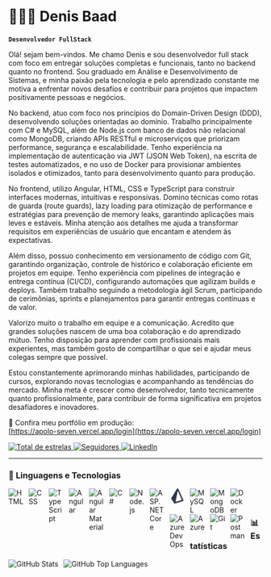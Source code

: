 # 👩🏻‍💻 Denis Baad

**`Desenvolvedor FullStack`**

Olá! sejam bem-vindos.
Me chamo Denis e sou desenvolvedor full stack com foco em entregar soluções completas e funcionais, tanto no backend quanto no frontend. Sou graduado em Análise e Desenvolvimento de Sistemas, e minha paixão pela tecnologia e pelo aprendizado constante me motiva a enfrentar novos desafios e contribuir para projetos que impactem positivamente pessoas e negócios.

No backend, atuo com foco nos princípios do Domain-Driven Design (DDD), desenvolvendo soluções orientadas ao domínio. Trabalho principalmente com C# e MySQL, além de Node.js com banco de dados não relacional como MongoDB, criando APIs RESTful e microserviços que priorizam performance, segurança e escalabilidade. Tenho experiência na implementação de autenticação via JWT (JSON Web Token), na escrita de testes automatizados, e no uso de Docker para provisionar ambientes isolados e otimizados, tanto para desenvolvimento quanto para produção.

No frontend, utilizo Angular, HTML, CSS e TypeScript para construir interfaces modernas, intuitivas e responsivas. Domino técnicas como rotas de guarda (route guards), lazy loading para otimização de performance e estratégias para prevenção de memory leaks, garantindo aplicações mais leves e estáveis. Minha atenção aos detalhes me ajuda a transformar requisitos em experiências de usuário que encantam e atendem às expectativas.

Além disso, possuo conhecimento em versionamento de código com Git, garantindo organização, controle de histórico e colaboração eficiente em projetos em equipe. Tenho experiência com pipelines de integração e entrega contínua (CI/CD), configurando automações que agilizam builds e deploys. Também trabalho seguindo a metodologia ágil Scrum, participando de cerimônias, sprints e planejamentos para garantir entregas contínuas e de valor.

Valorizo muito o trabalho em equipe e a comunicação. Acredito que grandes soluções nascem de uma boa colaboração e do aprendizado mútuo. Tenho disposição para aprender com profissionais mais experientes, mas também gosto de compartilhar o que sei e ajudar meus colegas sempre que possível.

Estou constantemente aprimorando minhas habilidades, participando de cursos, explorando novas tecnologias e acompanhando as tendências do mercado. Minha meta é crescer como desenvolvedor, tanto tecnicamente quanto profissionalmente, para contribuir de forma significativa em projetos desafiadores e inovadores.

🔗 Confira meu portfólio em produção:  
[https://apolo-seven.vercel.app/login](https://apolo-seven.vercel.app/login)

<p align="left">
    <a href="https://github.com/DenisBaad?tab=repositories&sort=stargazers">
        <img 
            alt="Total de estrelas" 
            title="Total de estrelas GitHub" 
            src="https://custom-icon-badges.demolab.com/github/stars/DenisBaad?color=55960c&style=for-the-badge&labelColor=488207&logo=star&label=Estrelas"
        />
    </a>
    <a href="https://github.com/DenisBaad?tab=followers">
        <img 
            alt="Seguidores" 
            title="Me siga no GitHub" 
            src="https://custom-icon-badges.demolab.com/github/followers/DenisBaad?color=236ad3&labelColor=1155ba&style=for-the-badge&logo=github&label=Seguidores&logoColor=white"
        />
    </a>
    <a href="https://www.linkedin.com/in/denis-baad-836a36241" target="_blank">
        <img 
            alt="LinkedIn"
            title="Meu LinkedIn"
            src="https://custom-icon-badges.demolab.com/badge/LinkedIn-Denis%20Baad-blue?logo=linkedin&logoColor=white&style=for-the-badge"
        />
    </a>
</p>

---

### 🤖 Linguagens e Tecnologias

<img align="left" alt="HTML" title="HTML" width="30px" style="padding-right: 10px;" src="https://cdn.jsdelivr.net/gh/devicons/devicon@latest/icons/html5/html5-original.svg" />
<img align="left" alt="CSS" title="CSS" width="30px" style="padding-right: 10px;" src="https://cdn.jsdelivr.net/gh/devicons/devicon@latest/icons/css3/css3-original.svg" />
<img align="left" alt="TypeScript" title="TypeScript" width="30px" style="padding-right: 10px;" src="https://cdn.jsdelivr.net/gh/devicons/devicon@latest/icons/typescript/typescript-original.svg" />
<img align="left" alt="Angular" title="Angular" width="30px" style="padding-right: 10px;" src="https://cdn.jsdelivr.net/gh/devicons/devicon@latest/icons/angular/angular-original.svg" />
<img align="left" alt="Angular Material" title="Angular Material" width="30px" style="padding-right: 10px;" src="https://cdn.jsdelivr.net/gh/devicons/devicon@latest/icons/angularmaterial/angularmaterial-original.svg" />          
<img align="left" alt="C#" title="C#" width="30px" style="padding-right: 10px;" src="https://cdn.jsdelivr.net/gh/devicons/devicon@latest/icons/csharp/csharp-original.svg" />
<img align="left" alt="Node.js" title="Node.js" width="30px" style="padding-right: 10px;" src="https://cdn.jsdelivr.net/gh/devicons/devicon@latest/icons/nodejs/nodejs-original.svg" />
<img align="left" alt="ASP.NET Core" title="ASP.NET Core" width="30px" style="padding-right: 10px;" src="https://cdn.jsdelivr.net/gh/devicons/devicon@latest/icons/dot-net/dot-net-original.svg" />
<img align="left" alt="Prisma" title="TypeORM" width="30px" style="padding-right: 10px;" src="https://raw.githubusercontent.com/devicons/devicon/master/icons/prisma/prisma-original.svg" />
<img align="left" alt="MySQL" title="MySQL" width="30px" style="padding-right: 10px;" src="https://cdn.jsdelivr.net/gh/devicons/devicon@latest/icons/mysql/mysql-original.svg" />
<img align="left" alt="MongoDB" title="MongoDB" width="30px" style="padding-right: 10px;" src="https://cdn.jsdelivr.net/gh/devicons/devicon@latest/icons/mongodb/mongodb-original.svg" />
<img align="left" alt="Docker" title="Docker" width="30px" style="padding-right: 10px;" src="https://cdn.jsdelivr.net/gh/devicons/devicon@latest/icons/docker/docker-original.svg" />
<img align="left" alt="Azure DevOps" title="Azure DevOps" width="30px" style="padding-right: 10px;" src="https://cdn.jsdelivr.net/gh/devicons/devicon@latest/icons/azuredevops/azuredevops-original.svg" />
<img align="left" alt="Azure" title="Azure" width="30px" style="padding-right: 10px;" src="https://upload.wikimedia.org/wikipedia/commons/a/a8/Microsoft_Azure_Logo.svg" />
<img align="left" alt="Git" title="Git" width="30px" style="padding-right: 10px;" src="https://cdn.jsdelivr.net/gh/devicons/devicon@latest/icons/git/git-original.svg" />
<img align="left" alt="Postman" title="Postman" width="30px" style="padding-right: 10px;" src="https://cdn.jsdelivr.net/gh/devicons/devicon@latest/icons/postman/postman-original.svg" />
          

<br/>
<br/>

### 📊 Estatísticas

<p>
  <img 
    align="left" 
    alt="GitHub Stats" 
    height="200" 
    style="padding-right: 10px;" 
    src="https://github-readme-stats.vercel.app/api?username=DenisBaad&show_icons=true&theme=tokyonight&include_all_commits=true&locale=pt-br" 
  />

  <img 
    align="left" 
    alt="GitHub Top Languages" 
    height="200" 
    src="https://github-readme-stats.vercel.app/api/top-langs/?username=DenisBaad&theme=tokyonight&layout=compact&custom_title=Tecnologias&langs_count=9" 
  />
</p>
